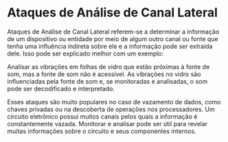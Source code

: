 # Ataques de Análise de Canal Lateral

Ataques de Análise de Canal Lateral referem-se a determinar a informação de um dispositivo ou entidade por meio de algum outro canal ou fonte que tenha uma influência indireta sobre ele e a informação pode ser extraída dele. Isso pode ser explicado melhor com um exemplo:

Analisar as vibrações em folhas de vidro que estão próximas à fonte de som, mas a fonte de som não é acessível. As vibrações no vidro são influenciadas pela fonte de som e, se monitoradas e analisadas, o som pode ser decodificado e interpretado.

Esses ataques são muito populares no caso de vazamento de dados, como chaves privadas ou na descoberta de operações nos processadores. Um circuito eletrônico possui muitos canais pelos quais a informação é constantemente vazada. Monitorar e analisar pode ser útil para revelar muitas informações sobre o circuito e seus componentes internos.
